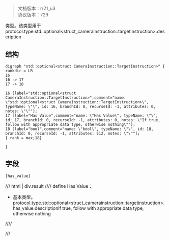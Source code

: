 # <!-- md:samp std::optional&lt;struct CameraInstruction::TargetInstruction&gt; -->

> 文档版本：r/21_u3<br/>协议版本：729

<!-- md:samp std::optional&lt;struct CameraInstruction::TargetInstruction&gt; -->类型。该类型用于protocol.type.std::optional&lt;struct_camerainstruction::targetinstruction&gt;.description

## 结构

```viz
digraph "std::optional<struct CameraInstruction::TargetInstruction>" {
rankdir = LR
16
16 -> 17
17 -> 18

16 [label="std::optional<struct CameraInstruction::TargetInstruction>",comment="name: \"std::optional<struct CameraInstruction::TargetInstruction>\", typeName: \"\", id: 16, branchId: 0, recurseId: -1, attributes: 0, notes: \"\""];
17 [label="Has Value",comment="name: \"Has Value\", typeName: \"\", id: 17, branchId: 0, recurseId: -1, attributes: 0, notes: \"If true, follow with appropriate data type, otherwise nothing\""];
18 [label="bool",comment="name: \"bool\", typeName: \"\", id: 18, branchId: 0, recurseId: -1, attributes: 512, notes: \"\""];
{ rank = max;18}

}

```

## 字段

```title='std::optional&lt;struct CameraInstruction::TargetInstruction&gt;'
[has_value]
```

/// html | div.result
//// define
Has Value：<!-- md:samp bool -->

- 基本类型。protocol.type.std::optional&lt;struct_camerainstruction::targetinstruction&gt;.has_value.descriptionIf true, follow with appropriate data type, otherwise nothing


////

///

